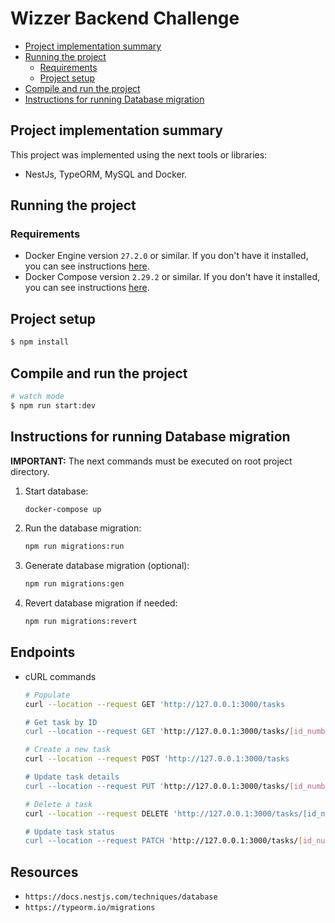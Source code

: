 # Wizzer Backend Challenge

- [Project implementation summary](#project-implementation-summary)
- [Running the project](#running-the-project)
  - [Requirements](#requirements)
  - [Project setup](#project-setup)
- [Compile and run the project](#compile-and-run-the-project)
- [Instructions for running Database migration](#instructions-for-running-database-migration)


## Project implementation summary

This project was implemented using the next tools or libraries:

- NestJs, TypeORM, MySQL and Docker.


## Running the project 

### Requirements

- Docker Engine version `27.2.0` or similar. If you don't have it installed, you can see instructions [here](https://docs.docker.com/engine/install/).
- Docker Compose version `2.29.2` or similar. If you don't have it installed, you can see instructions [here](https://docs.docker.com/compose/install/).

## Project setup

```bash
$ npm install
```

## Compile and run the project

```bash
# watch mode
$ npm run start:dev
```

## Instructions for running Database migration

**IMPORTANT:** The next commands must be executed on root project directory.

1. Start database:

    ```bash
    docker-compose up
    ```
    
2. Run the database migration:

    ```bash
    npm run migrations:run
    ```

3. Generate database migration (optional):

    ```bash
    npm run migrations:gen
    ```

4. Revert database migration if needed:

    ```bash
    npm run migrations:revert
    ```

## Endpoints
- cURL commands
  
  ```bash
  # Populate
  curl --location --request GET 'http://127.0.0.1:3000/tasks

  # Get task by ID
  curl --location --request GET 'http://127.0.0.1:3000/tasks/[id_number]

  # Create a new task
  curl --location --request POST 'http://127.0.0.1:3000/tasks

  # Update task details
  curl --location --request PUT 'http://127.0.0.1:3000/tasks/[id_number]

  # Delete a task
  curl --location --request DELETE 'http://127.0.0.1:3000/tasks/[id_number]

  # Update task status
  curl --location --request PATCH 'http://127.0.0.1:3000/tasks/[id_number]
  ```

  


## Resources

- `https://docs.nestjs.com/techniques/database`
- `https://typeorm.io/migrations`

